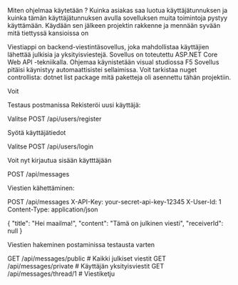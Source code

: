 Miten ohjelmaa käytetään ? Kuinka asiakas saa luotua käyttäjätunnuksen ja kuinka tämän käyttäjätunnuksen avulla sovelluksen muita toimintoja pystyy käyttämään. Käydään sen jälkeen projektin rakkenne ja mennään syvään mitä tiettyssä kansioissa on 

Viestiappi on backend-viestintäsovellus, joka mahdollistaa käyttäjien lähettää julkisia ja yksityisviestejä. Sovellus on toteutettu ASP.NET Core Web API -tekniikalla.
Ohjemaa käynistetään visual studiossa F5 Sovellus pitäisi käynistyy automaattisistei sellaimissa. Voit tarkistaa nuget controllista: dotnet list package mitä paketteja oli asennettu tähän projektiin. 

Voit

Testaus postmanissa 
Rekisteröi uusi käyttäjä:

Valitse POST /api/users/register

Syötä käyttäjätiedot

Valitse POST /api/users/login

Voit nyt kirjautua sisään käytttäjään 

POST /api/messages 

Viestien kähettäminen:

POST /api/messages
X-API-Key: your-secret-api-key-12345
X-User-Id: 1
Content-Type: application/json

{
  "title": "Hei maailma!",
  "content": "Tämä on julkinen viesti",
  "receiverId": null
}

Viestien hakeminen postaminissa testausta varten

GET /api/messages/public          # Kaikki julkiset viestit
GET /api/messages/private         # Käyttäjän yksityisviestit
GET /api/messages/thread/1        # Viestiketju


